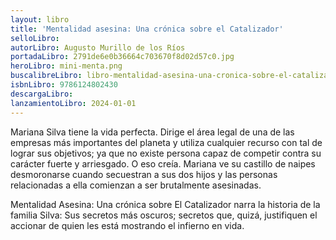 ```yaml
---
layout: libro
title: 'Mentalidad asesina: Una crónica sobre el Catalizador'
selloLibro: 
autorLibro: Augusto Murillo de los Ríos
portadaLibro: 2791de6e0b36664c703670f8d02d57c0.jpg
heroLibro: mini-menta.png
buscalibreLibro: libro-mentalidad-asesina-una-cronica-sobre-el-catalizador/9786124802430/p/58770601
isbnLibro: 9786124802430
descargaLibro: 
lanzamientoLibro: 2024-01-01
---
```

Mariana Silva tiene la vida perfecta. Dirige el área legal de una de las empresas más importantes del planeta y utiliza cualquier recurso con tal de lograr sus objetivos; ya que no existe persona capaz de competir contra su carácter fuerte y arriesgado. O eso creía. Mariana ve su castillo de naipes desmoronarse cuando secuestran a sus dos hijos y las personas relacionadas a ella comienzan a ser brutalmente asesinadas.

Mentalidad Asesina: Una crónica sobre El Catalizador narra la historia de la familia Silva: Sus secretos más oscuros; secretos que, quizá, justifiquen el accionar de quien les está mostrando el infierno en vida.